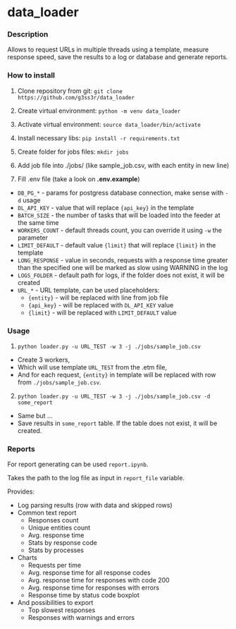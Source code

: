 # data_loader

### Description
Allows to request URLs in multiple threads using a template, measure response speed, save the results to a log or database and generate reports.

### How to install
1. Clone repository from git: `git clone https://github.com/g3ss3r/data_loader`

2. Create virtual environment: `python -m venv data_loader`  

3. Activate virtual environment: `source data_loader/bin/activate`

4. Install necessary libs: `pip install -r requirements.txt`

5. Create folder for jobs files: `mkdir jobs`

6. Add job file into ./jobs/ (like sample_job.csv, with each entity in new line)

7. Fill .env file (take a look on **.env.example**)
- `DB_PG_*` - params for postgress database connection, make sense with `-d` usage
- `DL_API_KEY` - value that will replace `{api_key}` in the template
- `BATCH_SIZE` - the number of tasks that will be loaded into the feeder at the same time
- `WORKERS_COUNT` - default threads count, you can override it using `-w` the parameter
- `LIMIT_DEFAULT` - default value  `{limit}` that will replace `{limit}` in the template
- `LONG_RESPONSE` - value in seconds, requests with a response time greater than the specified one will be marked as slow using WARNING in the log
- `LOGS_FOLDER` - default path for logs, if the folder does not exist, it will be created
- `URL_*` - URL template, can be used placeholders:
  - `{entity}` - will be replaced with line from job file
  - `{api_key}` - will be replaced with `DL_API_KEY` value
  - `{limit}` - will be replaced with `LIMIT_DEFAULT` value

### Usage
1. ```python loader.py -u URL_TEST -w 3 -j ./jobs/sample_job.csv```
- Create 3 workers, 
- Which will use template `URL_TEST` from the .etm file, 
- And for each request, `{entity}` in template will be replaced with row from `./jobs/sample_job.csv`.

2. ```python loader.py -u URL_TEST -w 3 -j ./jobs/sample_job.csv -d some_report```
- Same but ...
- Save results in `some_report` table. If the table does not exist, it will be created.

### Reports
For report generating can be used `report.ipynb`.

Takes the path to the log file as input in `report_file` variable.

Provides:
- Log parsing results (row with data and skipped rows)
- Common text report
  - Responses count
  - Unique entities count
  - Avg. response time
  - Stats by response code
  - Stats by processes
- Charts
  - Requests per time
  - Avg. response time for all response codes
  - Avg. response time for responses with code 200
  - Avg. response time for responses with errors
  - Response time by status code boxplot
- And possibilities to export
  - Top slowest responses
  - Responses with warnings and errors